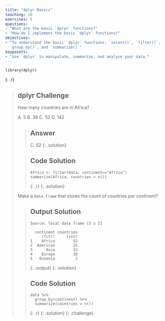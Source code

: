```yaml
---
title: "dplyr Basics"
teaching: 10
exercises: 5
questions:
- "What are the basic `dplyr` functions?"
- "How do I implement the basic `dplyr` functions?"
objectives:
- "To understand the basic `dplyr` functions: `select()`, `filter()`,
  `group_by()`, and `summarize()`"
keypoints:
- "Use `dplyr` to manipulate, summarize, and analyze your data."
---
```


~~~
library(dplyr)
~~~
{: .r}

> ## dplyr Challenge
>
> How many countries are in Africa?
>
> A.  5
> B.  38
> C.  52
> D.  142
>
> > ## Answer
> >
> > C. 52
> {: .solution}
> 
> > ## Code Solution 
> >
> > ~~~
> > Africa <- filter(data, continent=="Africa")
> > summarize(Africa, countries = n())
> > ~~~
> > {: .r}
> {: .solution}
> 
> Make a `data.frame` that stores the count of countries per continent?
>
> > ## Output Solution
> >
> > ~~~
> > Source: local data frame [5 x 2]
> >
> >   continent countries
> >      (fctr)     (int)
> > 1    Africa        52
> > 2  Americas        25
> > 3      Asia        33
> > 4    Europe        30
> > 5   Oceania         2
> > ~~~
> > {: .output}
> {: .solution}
>
> > ## Code Solution
> >
> > ~~~
> > data %>%
> >   group_by(continent) %>%
> >   summarize(countries = n())
> > ~~~
> > {: .r}
> {: .solution}
{: .challenge}
